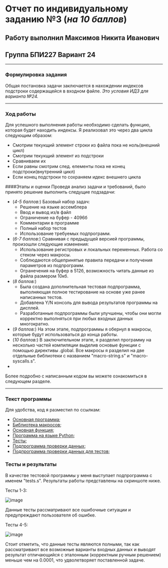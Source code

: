# Отчет по индивидуальному заданию №3 (*на 10 баллов*)
## Работу выполнил Максимов Никита Иванович 
## Группа БПИ227 Вариант 24
___
### Формулировка задания
Общая постановка задачи заключается в нахождении индексов подстроки содержащейся в входном файле.
*Это условия ИДЗ для варианта №24.*
___
### Ход работы
Для успешного выполнения работы необходимо сделать функцию, которая будет находить индексы. Я реализовал это через два цикла следующим образом:
+ Смотрим текукщий элемент строки из файла пока не ноль(внешний  цикл)
+ Смотрим текукщий элемент из подстроки
+ Сравниваем их
+ Если равны смотрим след. елементы пока не конец подстроки(внутренний цикл)
+ Если конец подстроки то сохраняем идекс внешнего цикла

####Этапы и оценки
Проведя анализ задачи и требований, было принято решение выполнить следущие подзадачи:
+ (*4-5 баллов:*) Базовый набор задач:
  + Решение на языке ассемблера
  + Ввод и вывод из/в файл
  + Ограничение на буфер - 4096б
  + Комментарии в программе
  + Полный набор тестов
  + Использование требуемых подпрограмм.
+ (*6-7 баллов:*) Сравнивая с предыдущей версией программы, произошли следующие изменения:
  + Использование регистровых и локальных переменных. Работа со стеком через макросы.
  + Соблюдаются общепринятые правила передачи и получения параметров из подпрограмм.
  + Огранечения на буфер в 512б, возможность читать данные из файла размером 10кб.
+ (*8 баллов:*)
  + Была создана дополнительная тестовая подпрограмма, выполняющая полное тестирование на основе уже ранее написанных тестов.
  + Добавлена Y/N консоль для вывода результатов программы на дисплей.
  + Разработанные подпрограммы были улучшены, чтобы они могли корректно выполняться при любых входных данных многократно.
+ (*9 баллов:*) На этом этапе, подпрограммы я обернул в макросы, которые будут использоваться до конца работы. 
+ (*10 баллов:*) В заключительном этапе, я разделил программу на несколько частей компиляции выделив основые функции с помощью директивы .global. Все макросы я разделил на две отдельные библиотеки с названием "macro-string.s" и "macro-syscalls.s".
+ 
Более подробно с написанным кодом вы можете ознакомиться в следующем разделе.
___
### Текст программы
Для удобства, код я разместил по ссылкам:
+ [Основная программа](IDZ2.asm);
+ [Библиотека макросов](double.s);
+ [Основная функция](simpson_func.asm);
+ [Программа на языке Python](IDZ.py);
+ [Тесты](tests.s);
+ [Подпрограмма проверки данных](check.s);
+ [Подпрограмма проверки данных для тестов](check_for_tests.s);
### Тесты и результаты
В качестве тестовой программы у меня выступает подпрограмма с именем "tests.s". Результаты работы представлены на скриншоте ниже.

Тесты 1-3:

![image](https://github.com/waksimusss/IDZ_Rars_2/assets/113054845/06d27940-c33a-44bd-803d-1edeefeef67c)

Данные тесты рассматривают все ошибочные ситуации и предупреждают пользователя об ошибке.

Тесты 4-5:

![image](https://github.com/waksimusss/IDZ_Rars_2/assets/113054845/2f02ac79-da4e-448f-83fc-4681231dbb59)

Стоит отметить, что данные тесты являются полными, так как рассматривают все возможные варианты входных данных и выводят результат отличающийся с эталонным (корректным ручным решением) меньше чем на 0.0001, что удволетворяет поставленной задаче.


